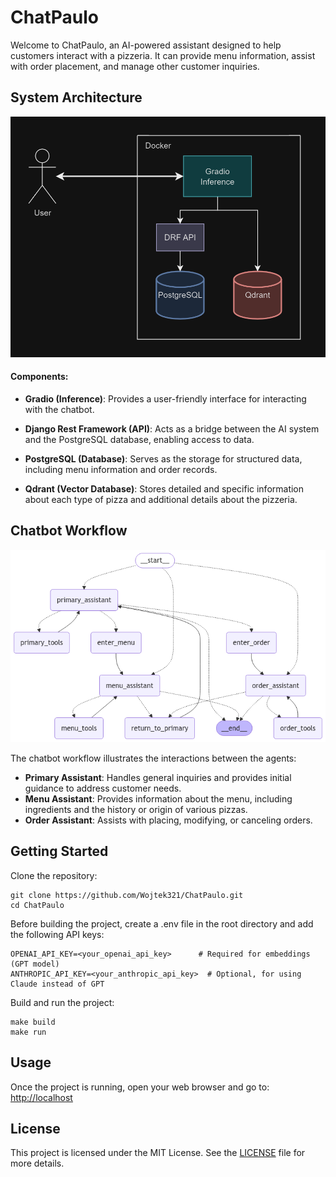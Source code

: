 # ChatPaulo

Welcome to ChatPaulo, an AI-powered assistant designed to help customers interact with a pizzeria.
It can provide menu information, assist with order placement, and manage other customer inquiries.

## System Architecture
![System Architecture](https://github.com/Wojtek321/ChatPaulo/blob/master/assets/architecture.png?raw=true)

#### Components:

- **Gradio (Inference)**: Provides a user-friendly interface for interacting with the chatbot.

- **Django Rest Framework (API)**: Acts as a bridge between the AI system and the PostgreSQL database, enabling access to data.

- **PostgreSQL (Database)**: Serves as the storage for structured data, including menu information and order records.

- **Qdrant (Vector Database)**: Stores detailed and specific information about each type of pizza and additional details about the pizzeria.

## Chatbot Workflow

![Chatbot Workflow](https://github.com/Wojtek321/ChatPaulo/blob/master/assets/graph_workflow.png?raw=true)

The chatbot workflow illustrates the interactions between the agents:

- **Primary Assistant**: Handles general inquiries and provides initial guidance to address customer needs.
- **Menu Assistant**: Provides information about the menu, including ingredients and the history or origin of various pizzas.
- **Order Assistant**: Assists with placing, modifying, or canceling orders.

## Getting Started

Clone the repository:

```
git clone https://github.com/Wojtek321/ChatPaulo.git
cd ChatPaulo
```

Before building the project, create a .env file in the root directory and add the following API keys:
```
OPENAI_API_KEY=<your_openai_api_key>      # Required for embeddings (GPT model)
ANTHROPIC_API_KEY=<your_anthropic_api_key>  # Optional, for using Claude instead of GPT
```

Build and run the project:

```
make build
make run
```

## Usage

Once the project is running, open your web browser and go to: [http://localhost](http://localhost)



## License

This project is licensed under the MIT License. See the [LICENSE](LICENSE) file for more details.
